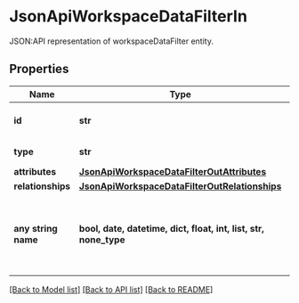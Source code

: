 # JsonApiWorkspaceDataFilterIn

JSON:API representation of workspaceDataFilter entity.

## Properties
Name | Type | Description | Notes
------------ | ------------- | ------------- | -------------
**id** | **str** | API identifier of an object | 
**type** | **str** | Object type | defaults to "workspaceDataFilter"
**attributes** | [**JsonApiWorkspaceDataFilterOutAttributes**](JsonApiWorkspaceDataFilterOutAttributes.md) |  | [optional] 
**relationships** | [**JsonApiWorkspaceDataFilterOutRelationships**](JsonApiWorkspaceDataFilterOutRelationships.md) |  | [optional] 
**any string name** | **bool, date, datetime, dict, float, int, list, str, none_type** | any string name can be used but the value must be the correct type | [optional]

[[Back to Model list]](../README.md#documentation-for-models) [[Back to API list]](../README.md#documentation-for-api-endpoints) [[Back to README]](../README.md)


